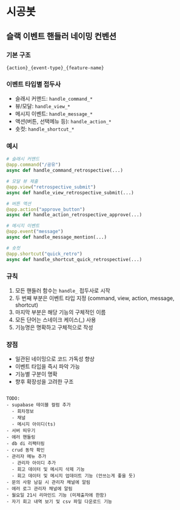 # 시공봇

## 슬랙 이벤트 핸들러 네이밍 컨벤션

### 기본 구조
`{action}_{event-type}_{feature-name}`

### 이벤트 타입별 접두사
- 슬래시 커맨드: `handle_command_*`
- 뷰/모달: `handle_view_*`
- 메시지 이벤트: `handle_message_*`
- 액션(버튼, 선택메뉴 등): `handle_action_*`
- 숏컷: `handle_shortcut_*`

### 예시
```python
# 슬래시 커맨드
@app.command("/공유")
async def handle_command_retrospective(...)

# 모달 뷰 제출
@app.view("retrospective_submit")
async def handle_view_retrospective_submit(...)

# 버튼 액션
@app.action("approve_button")
async def handle_action_retrospective_approve(...)

# 메시지 이벤트
@app.event("message")
async def handle_message_mention(...)

# 숏컷
@app.shortcut("quick_retro")
async def handle_shortcut_quick_retrospective(...)
```

### 규칙
1. 모든 핸들러 함수는 `handle_` 접두사로 시작
2. 두 번째 부분은 이벤트 타입 지정 (command, view, action, message, shortcut)
3. 마지막 부분은 해당 기능의 구체적인 이름
4. 모든 단어는 스네이크 케이스(_) 사용
5. 기능명은 명확하고 구체적으로 작성

### 장점
- 일관된 네이밍으로 코드 가독성 향상
- 이벤트 타입을 즉시 파악 가능
- 기능별 구분이 명확
- 향후 확장성을 고려한 구조
```

TODO:
- supabase 테이블 컬럼 추가
  - 회차정보
  - 채널
  - 메시지 아이디(ts)
- 서버 띄우기
- 에러 핸들링
- db di 리팩터링
- crud 동작 확인
- 관리자 메뉴 추가
  - 관리자 아이디 추가
  - 회고 데이터 및 메시지 삭제 기능
  - 회고 데이터 및 메시지 업데이트 기능 (안쓰는게 좋을 듯)
- 문의 사항 남길 시 관리자 채널에 알림
- 에러 로그 관리자 채널에 알림
- 월요일 21시 리마인드 기능 (미제출자에 한함)
- 자기 회고 내역 보기 및 csv 파일 다운로드 기능